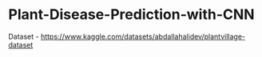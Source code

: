 # Plant-Disease-Prediction-with-CNN

Dataset - https://www.kaggle.com/datasets/abdallahalidev/plantvillage-dataset
